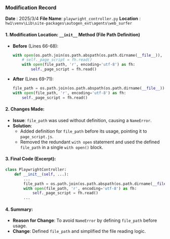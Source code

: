 ### Modification Record
**Date** : 2025/3/4 
**File Name**: `playwright_controller.py`
**Location** : `hw1\venv\Lib\site-packages\autogen_ext\agents\web_surfer`

#### 1. **Modification Location**: `__init__` Method (File Path Definition)

- **Before** (Lines 66-68):
    ```python
    with open(os.path.join(os.path.abspath(os.path.dirname(__file__)), "page_script.js"), "rt") as fh:
        # self._page_script = fh.read()
        with open(file_path, 'r', encoding='utf-8') as fh:
            self._page_script = fh.read()
    ```

- **After** (Lines 69-71):
    ```python
    file_path = os.path.join(os.path.abspath(os.path.dirname(__file__)), "page_script.js")
    with open(file_path, 'r', encoding='utf-8') as fh:
        self._page_script = fh.read()
    ```

#### 2. **Changes Made**:
- **Issue**: `file_path` was used without definition, causing a `NameError`.
- **Solution**: 
  - Added definition for `file_path` before its usage, pointing it to `page_script.js`.
  - Removed the redundant `with open` statement and used the defined `file_path` in a single `with open()` block.

#### 3. **Final Code** (Excerpt):
```python
class PlaywrightController:
    def __init__(self, ...):
        ...
        file_path = os.path.join(os.path.abspath(os.path.dirname(__file__)), "page_script.js")
        with open(file_path, 'r', encoding='utf-8') as fh:
            self._page_script = fh.read()
        ...
```

#### 4. **Summary**:
- **Reason for Change**: To avoid `NameError` by defining `file_path` before usage.
- **Change**: Defined `file_path` and simplified the file reading logic.